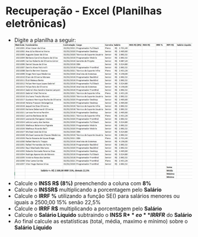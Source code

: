 # Recuperação - Excel (Planilhas eletrônicas)
- Digite a planilha a seguir:
<br/>![Recuperação](Recuperação.JPG)
- Calcule o **INSS R$ (8%)** preenchendo a coluna com **8%**
- Calcule o **INSSR$** multiplicando a porcentagem pelo **Salário**
- Calcule o **IRRF %** utilizando a função SE() para salários menores ou iguais a 2500,00 15% senão 22,5%
- Calcule o **IRRF R$** multiplicando a porcentagem pelo **Salário**
- Calcule o **Salário Líquido** subtraindo o **INSS R$** e o **IRRF R$** do **Salário**
- Ao final calcule as estatísticas (total, média, maximo e mínimo) sobre o **Salário Líquido**
